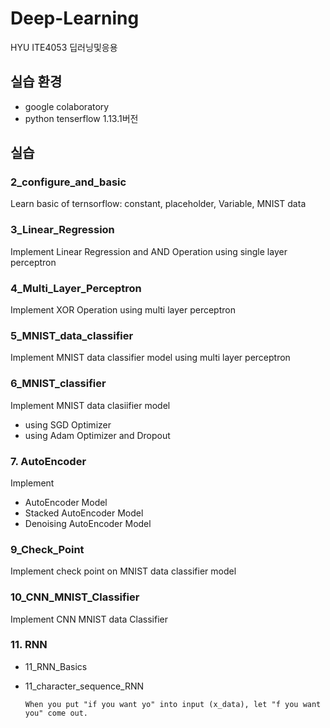 # Deep-Learning
HYU ITE4053 딥러닝및응용

## 실습 환경
* google colaboratory
* python tenserflow 1.13.1버전

## 실습
### 2_configure_and_basic
Learn basic of ternsorflow: constant, placeholder, Variable, MNIST data

### 3_Linear_Regression
Implement Linear Regression and AND Operation using single layer perceptron

### 4_Multi_Layer_Perceptron
Implement XOR Operation using multi layer perceptron

### 5_MNIST_data_classifier
Implement MNIST data classifier model using multi layer perceptron

### 6_MNIST_classifier
Implement MNIST data clasiifier model
  * using SGD Optimizer
  * using Adam Optimizer and Dropout

### 7. AutoEncoder
Implement
 * AutoEncoder Model
 * Stacked AutoEncoder Model
 * Denoising AutoEncoder Model

### 9_Check_Point
Implement check point on MNIST data classifier model

### 10_CNN_MNIST_Classifier
Implement CNN MNIST data Classifier

### 11. RNN
 * 11_RNN_Basics
    
 * 11_character_sequence_RNN
 
       When you put "if you want yo" into input (x_data), let "f you want you" come out.
